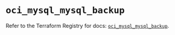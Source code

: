 # `oci_mysql_mysql_backup`

Refer to the Terraform Registry for docs: [`oci_mysql_mysql_backup`](https://registry.terraform.io/providers/oracle/oci/6.18.0/docs/resources/mysql_mysql_backup).
